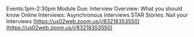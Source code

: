 Events:1pm-2:30pm
Module Due:
Interview Overview: What you should know
Online Interviews: Asynchronous Interviews
STAR Stories: Nail your Interviews
[https://us02web.zoom.us/j/83218353550](https://us02web.zoom.us/j/83218353550)

